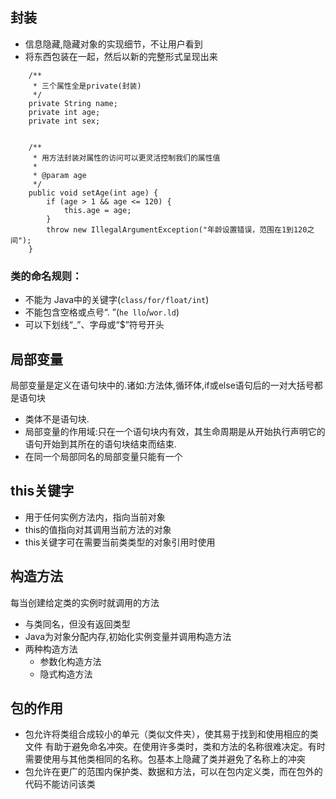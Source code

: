 ## 封装
- 信息隐藏,隐藏对象的实现细节，不让用户看到
- 将东西包装在一起，然后以新的完整形式呈现出来
```
    /**
     * 三个属性全是private(封装)
     */
    private String name;
    private int age;
    private int sex;


    /**
     * 用方法封装对属性的访问可以更灵活控制我们的属性值
     *
     * @param age
     */
    public void setAge(int age) {
        if (age > 1 && age <= 120) {
            this.age = age;
        }
        throw new IllegalArgumentException("年龄设置错误，范围在1到120之间");
    }
```

### 类的命名规则：
- 不能为 Java中的关键字(`class/for/float/int`)
- 不能包含空格或点号“. ”(`he llo`/`wor.ld`)
- 可以下划线“_”、字母或“$”符号开头



## 局部变量
局部变量是定义在语句块中的.诸如:方法体,循环体,if或else语句后的一对大括号都是语句块

- 类体不是语句块.
- 局部变量的作用域:只在一个语句块内有效，其生命周期是从开始执行声明它的语句开始到其所在的语句块结束而结束.
- 在同一个局部同名的局部变量只能有一个

## this关键字
- 用于任何实例方法内，指向当前对象
- this的值指向对其调用当前方法的对象  
- this关键字可在需要当前类类型的对象引用时使用 

## 构造方法
每当创建给定类的实例时就调用的方法
- 与类同名，但没有返回类型
- Java为对象分配内存,初始化实例变量并调用构造方法
- 两种构造方法
    - 参数化构造方法
    - 隐式构造方法

## 包的作用
- 包允许将类组合成较小的单元（类似文件夹），使其易于找到和使用相应的类文件
有助于避免命名冲突。在使用许多类时，类和方法的名称很难决定。有时需要使用与其他类相同的名称。包基本上隐藏了类并避免了名称上的冲突
- 包允许在更广的范围内保护类、数据和方法，可以在包内定义类，而在包外的代码不能访问该类 
